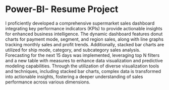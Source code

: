 # Power-BI- Resume Project
I proficiently developed a comprehensive supermarket sales dashboard integrating key performance indicators (KPIs) to provide actionable insights for enhanced business intelligence. The dynamic dashboard features donut charts for payment mode, segment, and region sales, along with line graphs tracking monthly sales and profit trends. Additionally, stacked bar charts are utilized for ship mode, category, and subcategory sales analysis. Forecasting for the next 15 days was implemented, leveraging top N filters and a new table with measures to enhance data visualization and predictive modeling capabilities. Through the utilization of diverse visualization tools and techniques, including stacked bar charts, complex data is transformed into actionable insights, fostering a deeper understanding of sales performance across various dimensions.
